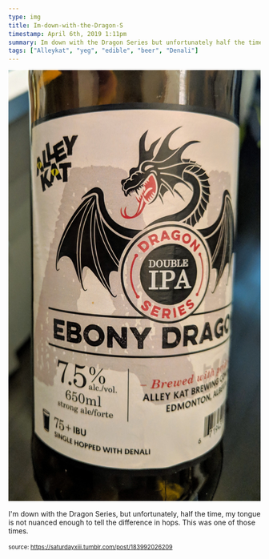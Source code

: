 ```yaml
---
type: img
title: Im-down-with-the-Dragon-S
timestamp: April 6th, 2019 1:11pm
summary: Im down with the Dragon Series but unfortunately half the time my tongue is not nuanced enough to tell the difference in hops  This was one of tho
tags: ["Alleykat", "yeg", "edible", "beer", "Denali"]
---
```

<img src="../media/183992026209.jpg"/>
                                                                                          
I'm down with the Dragon Series, but unfortunately, half the time, my tongue is not nuanced enough to tell the difference in hops.  This was one of those times.
 
                                    
                
                
                
                
                                
<small>source: https://saturdayxiii.tumblr.com/post/183992026209</small>